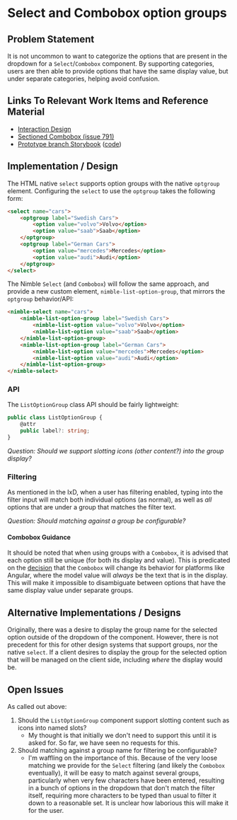 # Select and Combobox option groups

## Problem Statement

It is not uncommon to want to categorize the options that are present in the dropdown for a `Select`/`Combobox` component. By supporting categories, users are then able to provide options that have the same display value, but under separate categories, helping avoid confusion.

## Links To Relevant Work Items and Reference Material

-   [Interaction Design](./IxD.md#groups)
-   [Sectioned Combobox (issue 791)](https://github.com/ni/nimble/issues/791)
-   [Prototype branch Storybook](https://60e89457a987cf003efc0a5b-cvmxlqwglb.chromatic.com/?path=/docs/components-select--docs) ([code](https://github.com/ni/nimble/tree/groupable-select))

## Implementation / Design

The HTML native `select` supports option groups with the native `optgroup` element. Configuring the `select` to use the `optgroup` takes the following form:

```html
<select name="cars">
    <optgroup label="Swedish Cars">
        <option value="volvo">Volvo</option>
        <option value="saab">Saab</option>
    </optgroup>
    <optgroup label="German Cars">
        <option value="mercedes">Mercedes</option>
        <option value="audi">Audi</option>
    </optgroup>
</select>
```

The Nimble `Select` (and `Combobox`) will follow the same approach, and provide a new custom element, `nimble-list-option-group`, that mirrors the `optgroup` behavior/API:

```html
<nimble-select name="cars">
    <nimble-list-option-group label="Swedish Cars">
        <nimble-list-option value="volvo">Volvo</option>
        <nimble-list-option value="saab">Saab</option>
    </nimble-list-option-group>
    <nimble-list-option-group label="German Cars">
        <nimble-list-option value="mercedes">Mercedes</option>
        <nimble-list-option value="audi">Audi</option>
    </nimble-list-option-group>
</nimble-select>
```

### API

The `ListOptionGroup` class API should be fairly lightweight:

```ts
public class ListOptionGroup {
    @attr
    public label?: string;
}
```

_Question: Should we support slotting icons (other content?) into the group display?_

### Filtering

As mentioned in the IxD, when a user has filtering enabled, typing into the filter input will match both individual options (as normal), as well as _all_ options that are under a group that matches the filter text.

_Question: Should matching against a group be configurable?_

#### Combobox Guidance

It should be noted that when using groups with a `Combobox`, it is advised that each option still be unique (for both its display and value). This is predicated on the [decision](https://github.com/ni/nimble/issues/1168#issuecomment-1568733159) that the `Combobox` will change its behavior for platforms like Angular, where the model value will _always_ be the text that is in the display. This will make it impossible to disambiguate between options that have the same display value under separate groups.

## Alternative Implementations / Designs

Originally, there was a desire to display the group name for the selected option outside of the dropdown of the component. However, there is not precedent for this for other design systems that support groups, nor the native `select`. If a client desires to display the group for the selected option that will be managed on the client side, including _where_ the display would be.

## Open Issues

As called out above:

1. Should the `ListOptionGroup` component support slotting content such as icons into named slots?
    - My thought is that initially we don't need to support this until it is asked for. So far, we have seen no requests for this.
2. Should matching against a group name for filtering be configurable?
    - I'm waffling on the importance of this. Because of the very loose matching we provide for the `Select` filtering (and likely the `Combobox` eventually), it will be easy to match against several groups, particularly when very few characters have been entered, resulting in a bunch of options in the dropdown that don't match the filter itself, requiring more characters to be typed than usual to filter it down to a reasonable set. It is unclear how laborious this will make it for the user.
